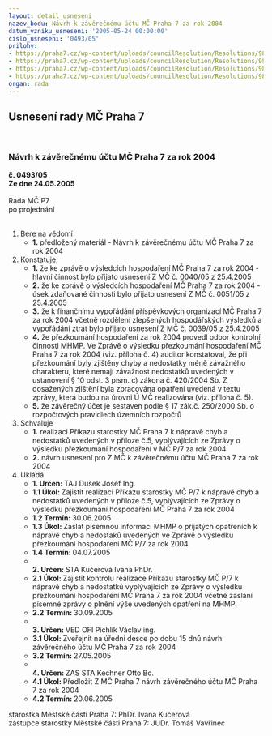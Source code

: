 ```yaml
---
layout: detail_usneseni
nazev_bodu: Návrh k závěrečnému účtu MČ Praha 7 za rok 2004
datum_vzniku_usneseni: '2005-05-24 00:00:00'
cislo_usneseni: '0493/05'
prilohy:
- https://praha7.cz/wp-content/uploads/councilResolution/Resolutions/9883/26-us004005z.doc
- https://praha7.cz/wp-content/uploads/councilResolution/Resolutions/9883/26-us005105z.doc
- https://praha7.cz/wp-content/uploads/councilResolution/Resolutions/9883/26-us003905z.doc
- https://praha7.cz/wp-content/uploads/councilResolution/Resolutions/9883/26-zavuc04z.doc
organ: rada
---
```

<div id="ucUsn_pList" class="usn">
	<span><h2>Usnesení rady MČ Praha 7 </h2>
<br></span><div class="standBody">
<span><h3>Návrh k závěrečnému účtu MČ Praha 7 za rok 2004</h3></span><div class="center">
		<strong>č. 0493/05</strong><br>
	</div>
<div class="center">
		<strong>Ze dne 24.05.2005</strong><br><br>
	</div>Rada MČ P7<br> po projednání<br><br><ol>
<li>Bere na vědomí<ul><li>
<strong>1.</strong> předložený materiál - Návrh k závěrečnému účtu MČ Praha 7 za rok 2004</li></ul>
</li>
<li>Konstatuje,<ul>
<li>
<strong>1.</strong> že ke zprávě o výsledcích hospodaření MČ Praha 7 za rok 2004 - hlavní činnost bylo přijato usnesení Z MČ č. 0040/05 z 25.4.2005</li>
<li>
<strong>2.</strong> že ke zprávě o výsledcích hospodaření MČ Praha 7 za rok 2004 - úsek zdaňované činnosti bylo přijato usnesení Z MČ č. 0051/05 z 25.4.2005</li>
<li>
<strong>3.</strong> že k finančnímu vypořádání příspěvkových organizací MČ Praha 7 za rok 2004 včetně rozdělení zlepšených hospodářských výsledků a vypořádání ztrát bylo přijato usnesení Z MČ č. 0039/05 z 25.4.2005</li>
<li>
<strong>4.</strong> že přezkoumání hospodaření za rok 2004 provedl odbor kontrolní činnosti MHMP.  Ve Zprávě o výsledku přezkoumání hospodaření MČ Praha 7 za rok 2004  (viz. příloha č. 4) auditor konstatoval, že při přezkoumání byly zjištěny chyby a nedostatky méně závažného charakteru, které nemají závažnost nedostatků uvedených v ustanovení § 10 odst. 3 písm. c) zákona č. 420/2004 Sb. Z dosažených zjištění byla  zpracována opatření uvedená v textu zprávy, která budou na úrovni Ú MČ realizována (viz. příloha č. 5).</li>
<li>
<strong>5.</strong> že závěrečný účet je sestaven podle § 17 zák.č. 250/2000 Sb. o rozpočtových pravidlech územních rozpočtů</li>
</ul>
</li>
<li>Schvaluje<ul>
<li>
<strong>1.</strong> realizaci Příkazu starostky MČ Praha 7 k nápravě chyb a nedostatků uvedených v příloze č.5, vyplývajících ze Zprávy o výsledku přezkoumání hospodaření v MČ P/7 za rok 2004</li>
<li>
<strong>2.</strong> návrh usnesení pro Z MČ k závěrečnému účtu MČ Praha 7 za rok 2004</li>
</ul>
</li>
<li>Ukládá<ul>
<li>
<strong>1. Určen: </strong>TAJ Dušek Josef Ing.</li>
<li>
<strong>1.1 Úkol: </strong>Zajistit realizaci Příkazu starostky MČ P/7 k nápravě chyb a nedostatků uvedených v příloze č.5,  vyplývajících ze Zprávy o výsledku přezkoumání hospodaření MČ Praha 7 za rok 2004</li>
<li>
<strong>1.2 Termín: </strong>30.06.2005</li>
<li>
<strong>1.3 Úkol: </strong>Zaslat písemnou informaci  MHMP o přijatých opatřeních  k nápravě chyb a nedostaků uvedených ve Zprávě o výsledku přezkoumání hospodaření MČ P/7 za rok 2004</li>
<li>
<strong>1.4 Termín: </strong>04.07.2005</li>
<li>
<strong><br>2. Určen: </strong>STA Kučerová Ivana PhDr.</li>
<li>
<strong>2.1 Úkol: </strong>Zajistit kontrolu realizace Příkazu starostky MČ P/7 k nápravě chyb a nedostatků  vyplývajících  ze Zprávy o výsledku přezkoumání hospodaření MČ Praha 7 za rok 2004 včetně zaslání písemné zprávy o plnění výše uvedených opatření na MHMP.</li>
<li>
<strong>2.2 Termín: </strong>30.09.2005</li>
<li>
<strong><br>3. Určen: </strong>VED OFI Pichlík Václav ing.</li>
<li>
<strong>3.1 Úkol: </strong>Zveřejnit na úřední desce po dobu 15 dnů návrh závěrečného účtu MČ Praha 7 za rok 2004</li>
<li>
<strong>3.2 Termín: </strong>27.05.2005</li>
<li>
<strong><br>4. Určen: </strong>ZAS STA Kechner Otto Bc.</li>
<li>
<strong>4.1 Úkol: </strong>Předložit Z MČ Praha 7 návrh závěrečného účtu MČ Praha 7 za rok 2004</li>
<li>
<strong>4.2 Termín: </strong>20.06.2005</li>
</ul>
</li>
</ol>starostka Městské části Praha 7: PhDr. Ivana Kučerová<br>zástupce starostky Městské části Praha 7: JUDr. Tomáš Vavřinec 
</div>
</div>